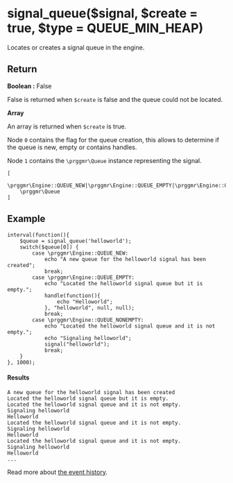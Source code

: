 # signal_queue($signal, $create = true, $type = QUEUE_MIN_HEAP)

Locates or creates a signal queue in the engine.

## Return

__Boolean :__ False

False is returned when ```$create``` is false and the queue could not be located.

__Array__

An array is returned when ```$create``` is true.

Node ```0``` contains the flag for the queue creation, this allows to determine if
the queue is new, empty or contains handles.

Node ```1``` contains the ```\prggmr\Queue``` instance representing the signal.

    [
        \prggmr\Engine::QUEUE_NEW|\prggmr\Engine::QUEUE_EMPTY|\prggmr\Engine::QUEUE_NONEMPTY,
        \prggmr\Queue
    ]

## Example

    interval(function(){
        $queue = signal_queue('helloworld');
        switch($queue[0]) {
            case \prggmr\Engine::QUEUE_NEW:
                echo "A new queue for the helloworld signal has been created";
                break;
            case \prggmr\Engine::QUEUE_EMPTY:
                echo "Located the helloworld signal queue but it is empty.";
                handle(function(){
                    echo "Helloworld";
                }, "helloworld", null, null);
                break;
            case \prggmr\Engine::QUEUE_NONEMPTY:
                echo "Located the helloworld signal queue and it is not empty.";
                echo "Signaling helloworld";
                signal("helloworld");
                break;
        }
    }, 1000);

#### Results

    A new queue for the helloworld signal has been created
    Located the helloworld signal queue but it is empty.
    Located the helloworld signal queue and it is not empty.
    Signaling helloworld
    Helloworld
    Located the helloworld signal queue and it is not empty.
    Signaling helloworld
    Helloworld
    Located the helloworld signal queue and it is not empty.
    Signaling helloworld
    Helloworld
    ...

Read more about <a href="../event_history.html">the event history</a>.